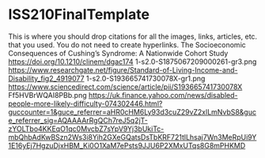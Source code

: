 # ISS210FinalTemplate
This is where you should drop citations for all the images, links, articles, etc. that you used. You do not need to create hyperlinks.
The Socioeconomic Consequences of Cushing’s Syndrome: A Nationwide Cohort Study https://doi.org/10.1210/clinem/dgac174
1-s2.0-S1875067209000261-gr3.png https://www.researchgate.net/figure/Standard-of-Living-Income-and-Disability_fig2_4919077
1-s2.0-S193665741730078X-gr1.png https://www.sciencedirect.com/science/article/pii/S193665741730078X
Ff5HVBrWQAI8PBb.png https://uk.finance.yahoo.com/news/disabled-people-more-likely-difficulty-074302446.html?guccounter=1&guce_referrer=aHR0cHM6Ly93d3cuZ29vZ2xlLmNvbS8&guce_referrer_sig=AQAAAArRgQCh7reJ5q2jT-zYOLTbo4KKEqO1qc0MvcbZ7sYpV9Yj3bUkiTc-mbQhbAdKwBSzn2Ws3i8Yih2GXeGQatsDsTbKRF721tlLhsaj7Wn3MeRpUi9Y1E16yEj7HgzuDjxHBM_Ki0O1XaM7ePsts9JJU6P2XMxUTqs8G8mPHKMD
